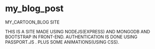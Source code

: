 # my_blog_post
MY_CARTOON_BLOG SITE

THIS IS A SITE MADE USING NODEJS(EXPRESS) AND MONGODB AND BOOTSTRAP IN FRONT-END.
AUTHENTICATION IS DONE USING PASSPORT.JS .
PLUS SOME ANIMATIONS(USING CSS).
